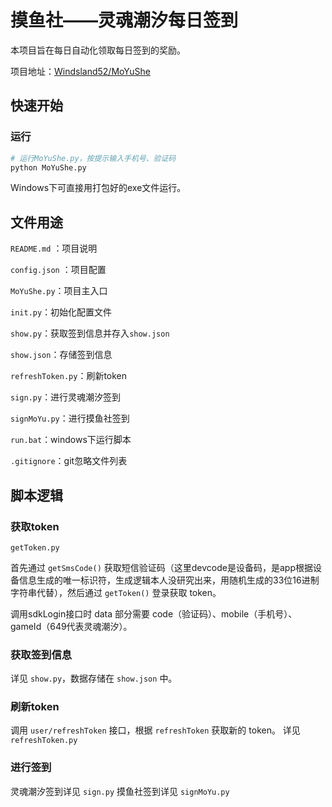 # 摸鱼社——灵魂潮汐每日签到

本项目旨在每日自动化领取每日签到的奖励。

项目地址：[Windsland52/MoYuShe](https://github.com/Windsland52/MoYuShe)

## 快速开始

### 运行

```bash
# 运行MoYuShe.py，按提示输入手机号、验证码
python MoYuShe.py
```

Windows下可直接用打包好的exe文件运行。

## 文件用途

`README.md` ：项目说明 

`config.json` ：项目配置

`MoYuShe.py`：项目主入口

`init.py`：初始化配置文件

`show.py`：获取签到信息并存入`show.json`

`show.json`：存储签到信息

`refreshToken.py`：刷新token

`sign.py`：进行灵魂潮汐签到

`signMoYu.py`：进行摸鱼社签到

`run.bat`：windows下运行脚本

`.gitignore`：git忽略文件列表

## 脚本逻辑

### 获取token

`getToken.py`

首先通过 `getSmsCode()` 获取短信验证码（这里devcode是设备码，是app根据设备信息生成的唯一标识符，生成逻辑本人没研究出来，用随机生成的33位16进制字符串代替），然后通过 `getToken()` 登录获取 token。

调用sdkLogin接口时 data 部分需要 code（验证码）、mobile（手机号）、gameId（649代表灵魂潮汐）。

### 获取签到信息

详见 `show.py`，数据存储在 `show.json` 中。

### 刷新token

调用 `user/refreshToken` 接口，根据 `refreshToken` 获取新的 token。
详见 `refreshToken.py`

### 进行签到

灵魂潮汐签到详见 `sign.py`
摸鱼社签到详见 `signMoYu.py`
